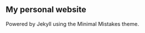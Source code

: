<!-- # Minimal Mistakes

**[Minimal Mistakes](http://mmistakes.github.io/minimal-mistakes)** is a two column responsive Jekyll theme perfect for powering your GitHub hosted blog built. Compatible with Jekyll 3.0 and up.

## Minimal Mistakes is all about:

* Responsive templates. Looking good on mobile, tablet, and desktop.
* Gracefully degrading in older browsers. Compatible with Internet Explorer 8+ and all modern browsers.
* Minimal embellishments -- content first.
* Optional large feature images for posts and pages.
* Simple and clear permalink structure.
* [Custom 404 page](http://mmistakes.github.io/minimal-mistakes/404.html) to get you started.
* Support for Disqus Comments

![screenshot of Minimal Mistakes theme](http://mmistakes.github.io/minimal-mistakes/images/mm-theme-post-600.jpg)

See a [live version of Minimal Mistakes](http://mmistakes.github.io/minimal-mistakes/) hosted on GitHub.

## Getting Started

Minimal Mistakes takes advantage of Sass and data files to make customizing easier. These features require [Jekyll 2.x](https://github.com/mmistakes/minimal-mistakes/releases/tag/2.1.3) and will not work with older versions of Jekyll.

To learn how to install and use this theme check out the [Setup Guide](http://mmistakes.github.io/minimal-mistakes/theme-setup/) for more information. -->
## My personal website

Powered by Jekyll using the Minimal Mistakes theme.
